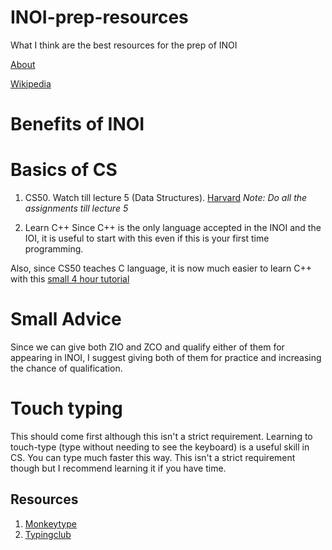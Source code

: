 # INOI-prep-resources
What I think are the best resources for the prep of INOI

[About](https://www.iarcs.org.in/inoi/)

[Wikipedia](https://en.m.wikipedia.org/wiki/Indian_Computing_Olympiad)


# Benefits of INOI
 
# Basics of CS
1. CS50. Watch till lecture 5 (Data Structures). [Harvard](https://pll.harvard.edu/course/cs50-introduction-computer-science)
*Note: Do all the assignments till lecture 5*

2. Learn C++
Since C++ is the only language accepted in the INOI and the IOI, it is useful to start with this even if this is your first time programming.

Also, since CS50 teaches C language, it is now much easier to learn C++ with this [small 4 hour tutorial](
https://www.youtube.com/watch?v=vLnPwxZdW4Y)


# Small Advice
Since we can give both ZIO and ZCO and qualify either of them for appearing in INOI,
I suggest giving both of them for practice and increasing the chance of qualification.


# Touch typing
This should come first although this isn't a strict requirement. Learning to touch-type (type without needing to see the keyboard) is a useful skill in CS. You can type much faster this way. This isn't a strict requirement though but I recommend learning it if you have time. 

## Resources

1. [Monkeytype](https://monkeytype.com/)
2. [Typingclub](https://typingclub.com/)

